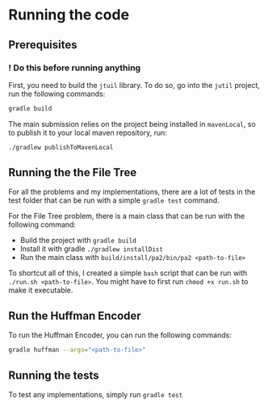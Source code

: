 
# Running the code

## Prerequisites

### ! Do this before running anything

First, you need to build the `jtuil` library. To do so, go into the `jutil` project, run the following commands:

```bash
gradle build
```

The main submission relies on the project being installed in `mavenLocal`, so to publish it to your local maven repository, run:

```bash
./gradlew publishToMavenLocal
```

## Running the the File Tree

For all the problems and my implementations, there are a lot of tests in the test folder that can be run with a simple `gradle test` command.

For the File Tree problem, there is a main class that can be run with the following command:

- Build the project with `gradle build`
- Install it with gradle `./gradlew installDist`
- Run the main class with `build/install/pa2/bin/pa2 <path-to-file>`

To shortcut all of this, I created a simple `bash` script that can be run with `./run.sh <path-to-file>`. You might have to first run `chmod +x run.sh` to make it executable.

## Run the Huffman Encoder

To run the Huffman Encoder, you can run the following commands:

```bash
gradle huffman --args="<path-to-file>"
```

## Running the tests

To test any implementations, simply run `gradle test`
